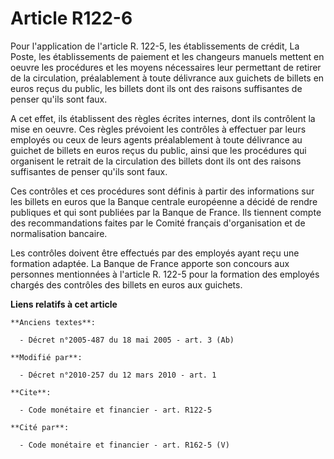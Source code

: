 # Article R122-6

Pour l'application de l'article R. 122-5, les établissements de crédit, La Poste, les établissements de paiement et les
changeurs manuels mettent en oeuvre les procédures et les moyens nécessaires leur permettant de retirer de la circulation,
préalablement à toute délivrance aux guichets de billets en euros reçus du public, les billets dont ils ont des raisons
suffisantes de penser qu'ils sont faux.

A cet effet, ils établissent des règles écrites internes, dont ils contrôlent la mise en oeuvre. Ces règles prévoient les
contrôles à effectuer par leurs employés ou ceux de leurs agents préalablement à toute délivrance au guichet de billets en
euros reçus du public, ainsi que les procédures qui organisent le retrait de la circulation des billets dont ils ont des
raisons suffisantes de penser qu'ils sont faux. 

Ces contrôles et ces procédures sont définis à partir des informations sur les billets en euros que la Banque centrale
européenne a décidé de rendre publiques et qui sont publiées par la Banque de France. Ils tiennent compte des recommandations
faites par le Comité français d'organisation et de normalisation bancaire. 

Les contrôles doivent être effectués par des employés ayant reçu une formation adaptée. La Banque de France apporte son
concours aux personnes mentionnées à l'article R. 122-5 pour la formation des employés chargés des contrôles des billets en
euros aux guichets.

**Liens relatifs à cet article**

	**Anciens textes**:

	  - Décret n°2005-487 du 18 mai 2005 - art. 3 (Ab)

	**Modifié par**:

	  - Décret n°2010-257 du 12 mars 2010 - art. 1

	**Cite**:

	  - Code monétaire et financier - art. R122-5

	**Cité par**:

	  - Code monétaire et financier - art. R162-5 (V)
